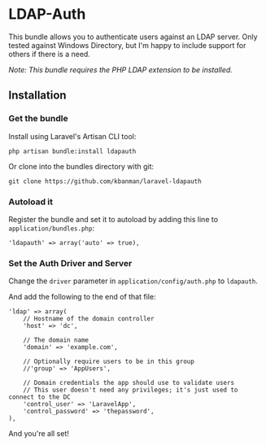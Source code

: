 LDAP-Auth
================

This bundle allows you to authenticate users against an LDAP server. Only tested against Windows Directory, but I'm happy to include support for others if there is a need.

*Note: This bundle requires the PHP LDAP extension to be installed.*

## Installation
### Get the bundle

Install using Laravel's Artisan CLI tool:

	php artisan bundle:install ldapauth

Or clone into the bundles directory with git:

	git clone https://github.com/kbanman/laravel-ldapauth


### Autoload it

Register the bundle and set it to autoload by adding this line to `application/bundles.php`:

	'ldapauth' => array('auto' => true),


### Set the Auth Driver and Server

Change the `driver` parameter in `application/config/auth.php` to `ldapauth`.

And add the following to the end of that file:

	'ldap' => array(
		// Hostname of the domain controller
		'host' => 'dc',

		// The domain name
		'domain' => 'example.com',

		// Optionally require users to be in this group
		//'group' => 'AppUsers',

		// Domain credentials the app should use to validate users
		// This user doesn't need any privileges; it's just used to connect to the DC
		'control_user' => 'LaravelApp',
		'control_password' => 'thepassword',
	),


And you're all set!